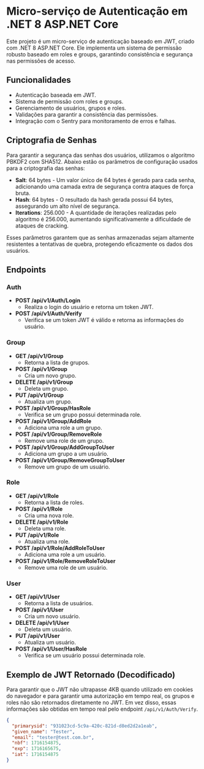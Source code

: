 # Micro-serviço de Autenticação em .NET 8 ASP.NET Core

Este projeto é um micro-serviço de autenticação baseado em JWT, criado com .NET 8 ASP.NET Core. Ele implementa um sistema de permissão robusto baseado em roles e groups, garantindo consistência e segurança nas permissões de acesso.

## Funcionalidades

- Autenticação baseada em JWT.
- Sistema de permissão com roles e groups.
- Gerenciamento de usuários, grupos e roles.
- Validações para garantir a consistência das permissões.
- Integração com o Sentry para monitoramento de erros e falhas.

## Criptografia de Senhas

Para garantir a segurança das senhas dos usuários, utilizamos o algoritmo PBKDF2 com SHA512. Abaixo estão os parâmetros de configuração usados para a criptografia das senhas:

- **Salt**: 64 bytes - Um valor único de 64 bytes é gerado para cada senha, adicionando uma camada extra de segurança contra ataques de força bruta.
- **Hash**: 64 bytes - O resultado da hash gerada possui 64 bytes, assegurando um alto nível de segurança.
- **Iterations**: 256.000 - A quantidade de iterações realizadas pelo algoritmo é 256.000, aumentando significativamente a dificuldade de ataques de cracking.

Esses parâmetros garantem que as senhas armazenadas sejam altamente resistentes a tentativas de quebra, protegendo eficazmente os dados dos usuários.

## Endpoints

### Auth

- **POST /api/v1/Auth/Login**
  - Realiza o login do usuário e retorna um token JWT.
- **POST /api/v1/Auth/Verify**
  - Verifica se um token JWT é válido e retorna as informações do usuário.

### Group

- **GET /api/v1/Group**
  - Retorna a lista de grupos.
- **POST /api/v1/Group**
  - Cria um novo grupo.
- **DELETE /api/v1/Group**
  - Deleta um grupo.
- **PUT /api/v1/Group**
  - Atualiza um grupo.
- **POST /api/v1/Group/HasRole**
  - Verifica se um grupo possui determinada role.
- **POST /api/v1/Group/AddRole**
  - Adiciona uma role a um grupo.
- **POST /api/v1/Group/RemoveRole**
  - Remove uma role de um grupo.
- **POST /api/v1/Group/AddGroupToUser**
  - Adiciona um grupo a um usuário.
- **POST /api/v1/Group/RemoveGroupToUser**
  - Remove um grupo de um usuário.

### Role

- **GET /api/v1/Role**
  - Retorna a lista de roles.
- **POST /api/v1/Role**
  - Cria uma nova role.
- **DELETE /api/v1/Role**
  - Deleta uma role.
- **PUT /api/v1/Role**
  - Atualiza uma role.
- **POST /api/v1/Role/AddRoleToUser**
  - Adiciona uma role a um usuário.
- **POST /api/v1/Role/RemoveRoleToUser**
  - Remove uma role de um usuário.

### User

- **GET /api/v1/User**
  - Retorna a lista de usuários.
- **POST /api/v1/User**
  - Cria um novo usuário.
- **DELETE /api/v1/User**
  - Deleta um usuário.
- **PUT /api/v1/User**
  - Atualiza um usuário.
- **POST /api/v1/User/HasRole**
  - Verifica se um usuário possui determinada role.

## Exemplo de JWT Retornado (Decodificado)

Para garantir que o JWT não ultrapasse 4KB quando utilizado em cookies do navegador e para garantir uma autorização em tempo real, os grupos e roles não são retornados diretamente no JWT. Em vez disso, essas informações são obtidas em tempo real pelo endpoint `/api/v1/Auth/Verify`.

```json
{
  "primarysid": "931023cd-5c9a-420c-821d-d8ed2d2a1eab",
  "given_name": "Tester",
  "email": "tester@test.com.br",
  "nbf": 1716154875,
  "exp": 1716165675,
  "iat": 1716154875
}
